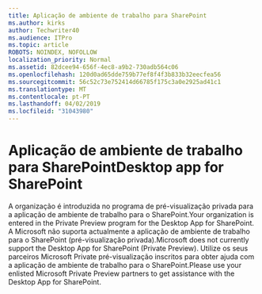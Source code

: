 ```yaml
---
title: Aplicação de ambiente de trabalho para SharePoint
ms.author: kirks
author: Techwriter40
ms.audience: ITPro
ms.topic: article
ROBOTS: NOINDEX, NOFOLLOW
localization_priority: Normal
ms.assetid: 82dcee94-656f-4ec8-a9b2-730adb564c06
ms.openlocfilehash: 120d0ad65dde759b77ef8f4f3b833b32eecfea56
ms.sourcegitcommit: 56c52c73e752414d66785f175c3a0e2925ad41c1
ms.translationtype: MT
ms.contentlocale: pt-PT
ms.lasthandoff: 04/02/2019
ms.locfileid: "31043980"
---
```

# <a name="desktop-app-for-sharepoint"></a><span data-ttu-id="fd0df-102">Aplicação de ambiente de trabalho para SharePoint</span><span class="sxs-lookup"><span data-stu-id="fd0df-102">Desktop app for SharePoint</span></span>

<span data-ttu-id="fd0df-103">A organização é introduzida no programa de pré-visualização privada para a aplicação de ambiente de trabalho para o SharePoint.</span><span class="sxs-lookup"><span data-stu-id="fd0df-103">Your organization is entered in the Private Preview program for the Desktop App for SharePoint.</span></span> <span data-ttu-id="fd0df-104">A Microsoft não suporta actualmente a aplicação de ambiente de trabalho para o SharePoint (pré-visualização privada).</span><span class="sxs-lookup"><span data-stu-id="fd0df-104">Microsoft does not currently support the Desktop App for SharePoint (Private Preview).</span></span> <span data-ttu-id="fd0df-105">Utilize os seus parceiros Microsoft Private pré-visualização inscritos para obter ajuda com a aplicação de ambiente de trabalho para o SharePoint.</span><span class="sxs-lookup"><span data-stu-id="fd0df-105">Please use your enlisted Microsoft Private Preview partners to get assistance with the Desktop App for SharePoint.</span></span>
